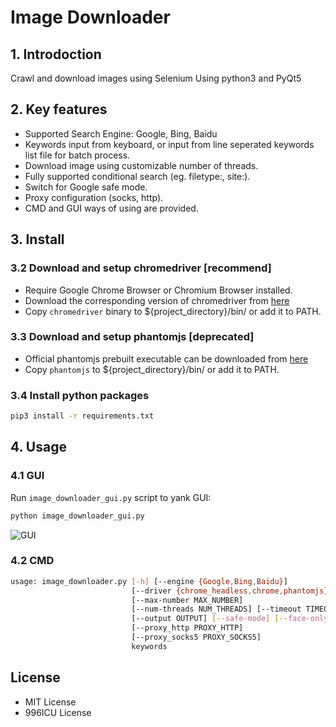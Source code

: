 # Image Downloader

## 1. Introdoction

Crawl and download images using Selenium
Using python3 and PyQt5

## 2. Key features

+ Supported Search Engine: Google, Bing, Baidu
+ Keywords input from keyboard, or input from line seperated keywords list file for batch process.
+ Download image using customizable number of threads.
+ Fully supported conditional search (eg. filetype:, site:).
+ Switch for Google safe mode.
+ Proxy configuration (socks, http).
+ CMD and GUI ways of using are provided.

## 3. Install

### 3.2 Download and setup chromedriver [recommend]

+ Require Google Chrome Browser or Chromium Browser installed.
+ Download the corresponding version of chromedriver from [here](https://chromedriver.chromium.org/downloads)
+ Copy `chromedriver` binary to ${project_directory}/bin/ or add it to PATH.

### 3.3 Download and setup phantomjs [deprecated]

+ Official phantomjs prebuilt executable can be downloaded from [here](https://bitbucket.org/ariya/phantomjs/downloads)
+ Copy `phantomjs` to ${project_directory}/bin/ or add it to PATH.

### 3.4 Install python packages

```bash
pip3 install -r requirements.txt
```

## 4. Usage

### 4.1 GUI

Run `image_downloader_gui.py` script to yank GUI:
```bash
python image_downloader_gui.py
```

![GUI](/GUI.png)

### 4.2 CMD

```bash
usage: image_downloader.py [-h] [--engine {Google,Bing,Baidu}]
                           [--driver {chrome_headless,chrome,phantomjs}]
                           [--max-number MAX_NUMBER]
                           [--num-threads NUM_THREADS] [--timeout TIMEOUT]
                           [--output OUTPUT] [--safe-mode] [--face-only]
                           [--proxy_http PROXY_HTTP]
                           [--proxy_socks5 PROXY_SOCKS5]
                           keywords
```

## License

+ MIT License
+ 996ICU License
